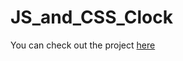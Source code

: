 # JS_and_CSS_Clock

You can check out the project [here](https://goodguynaiv.github.io/JS_and_CSS_Clock/)
